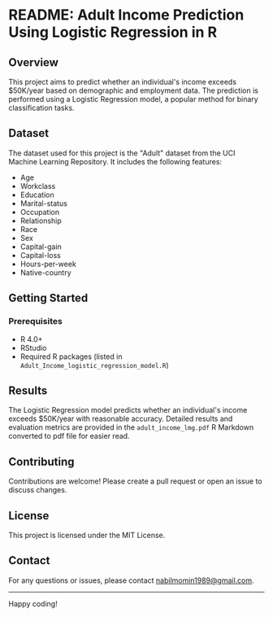 # README: Adult Income Prediction Using Logistic Regression in R

## Overview
This project aims to predict whether an individual's income exceeds $50K/year based on demographic and employment data. The prediction is performed using a Logistic Regression model, a popular method for binary classification tasks.

## Dataset
The dataset used for this project is the "Adult" dataset from the UCI Machine Learning Repository. It includes the following features:
- Age
- Workclass
- Education
- Marital-status
- Occupation
- Relationship
- Race
- Sex
- Capital-gain
- Capital-loss
- Hours-per-week
- Native-country

## Getting Started
### Prerequisites
- R 4.0+
- RStudio
- Required R packages (listed in `Adult_Income_logistic_regression_model.R`)

## Results
The Logistic Regression model predicts whether an individual's income exceeds $50K/year with reasonable accuracy. Detailed results and evaluation metrics are provided in the `adult_income_lmg.pdf` R Markdown converted to pdf file for easier read.

## Contributing
Contributions are welcome! Please create a pull request or open an issue to discuss changes.

## License
This project is licensed under the MIT License.

## Contact
For any questions or issues, please contact nabilmomin1989@gmail.com.

---

Happy coding!
